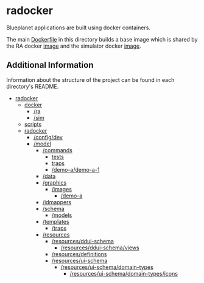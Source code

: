 # radocker

Blueplanet applications are built using docker containers.

The main [Dockerfile](./Dockerfile) in this directory builds a base image which is shared by the RA docker [image](./docker/ra/Dockerfile) and the simulator docker [image](./docker/sim/Dockerfile).

## Additional Information

Information about the structure of the project can be found in each directory's README.

- [radocker](.)
	- [docker](./docker)
		- [/ra](./docker/ra)
		- [/sim](./docker/sim)
	- [scripts](./scripts)
	- [radocker](./radocker)
		- [/config/dev](./radocker/config/dev)
		- [/model](./radocker/model)
			- [/commands](./radocker/model/commands)
				- [tests](./radocker/model/commands/tests)
				- [traps](./radocker/model/commands/traps)
				- [/demo-a/demo-a-1](./radocker/model/commands/demo-a/demo-a-1)
			- [/data](./radocker/model/data)
			- [/graphics](./radocker/model/graphics)
				- [/images](./radocker/model/graphics/images)
					- [/demo-a](./radocker/model/graphics/images/demo-a)
			- [/idmappers](./radocker/model/idmappers)
			- [/schema](./radocker/model/schema)
				- [/models](./radocker/model/schema/models)
			- [/templates](./radocker/model/templates)
				- [/traps](./radocker/model/templates/traps)
			- [/resources](./radocker/model/resources)
				- [/resources/ddui-schema](./radocker/model/resources/ddui-schema)
					- [/resources/ddui-schema/views](./radocker/model/resources/ddui-schema/views)
				- [/resources/definitions](./radocker/model/resources/definitions)
				- [/resources/ui-schema](./radocker/model/resources/ui-schema)
					- [/resources/ui-schema/domain-types](./radocker/model/resources/ui-schema/domain-types)
						- [/resources/ui-schema/domain-types/icons](./radocker/model/resources/ui-schema/domain-types/icons)
